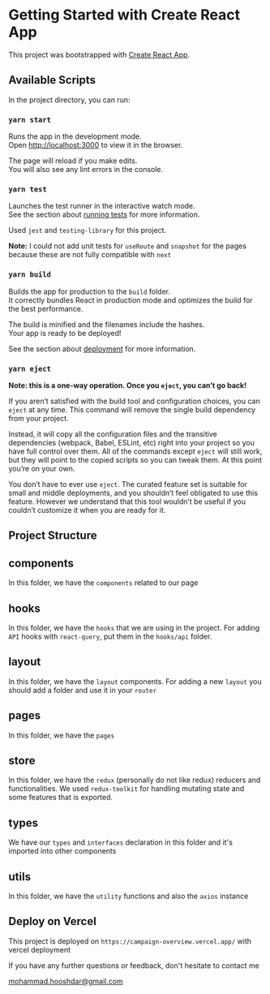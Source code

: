 # Getting Started with Create React App

This project was bootstrapped with [Create React App](https://github.com/facebook/create-react-app).

## Available Scripts

In the project directory, you can run:

### `yarn start`

Runs the app in the development mode.\
Open [http://localhost:3000](http://localhost:3000) to view it in the browser.

The page will reload if you make edits.\
You will also see any lint errors in the console.

### `yarn test`

Launches the test runner in the interactive watch mode.\
See the section about [running tests](https://facebook.github.io/create-react-app/docs/running-tests) for more information.

Used `jest` and `testing-library` for this project.

**Note:** I could not add unit tests for `useRoute` and `snapshot` for the pages because these are not fully compatible with `next`

### `yarn build`

Builds the app for production to the `build` folder.\
It correctly bundles React in production mode and optimizes the build for the best performance.

The build is minified and the filenames include the hashes.\
Your app is ready to be deployed!

See the section about [deployment](https://facebook.github.io/create-react-app/docs/deployment) for more information.

### `yarn eject`

**Note: this is a one-way operation. Once you `eject`, you can’t go back!**

If you aren’t satisfied with the build tool and configuration choices, you can `eject` at any time. This command will remove the single build dependency from your project.

Instead, it will copy all the configuration files and the transitive dependencies (webpack, Babel, ESLint, etc) right into your project so you have full control over them. All of the commands except `eject` will still work, but they will point to the copied scripts so you can tweak them. At this point you’re on your own.

You don’t have to ever use `eject`. The curated feature set is suitable for small and middle deployments, and you shouldn’t feel obligated to use this feature. However we understand that this tool wouldn’t be useful if you couldn’t customize it when you are ready for it.

## Project Structure

## components
In this folder, we have the `components` related to our page

## hooks
In this folder, we have the `hooks` that we are using in the project. For adding `API` hooks with `react-query`, put them in the `hooks/api` folder.

## layout
In this folder, we have the `layout` components. For adding a new `layout` you should add a folder and use it in your `router`

## pages
In this folder, we have the `pages`

## store
In this folder, we have the `redux` (personally do not like redux) reducers and functionalities. We used `redux-toolkit` for handling mutating state and some features that is exported.

## types
We have our `types` and `interfaces` declaration in this folder and it's imported into other components
## utils
In this folder, we have the `utility` functions and also the `axios` instance


## Deploy on Vercel

This project is deployed on `https://campaign-overview.vercel.app/` with vercel deployment

If you have any further questions or feedback, don't hesitate to contact me

mohammad.hooshdar@gmail.com
